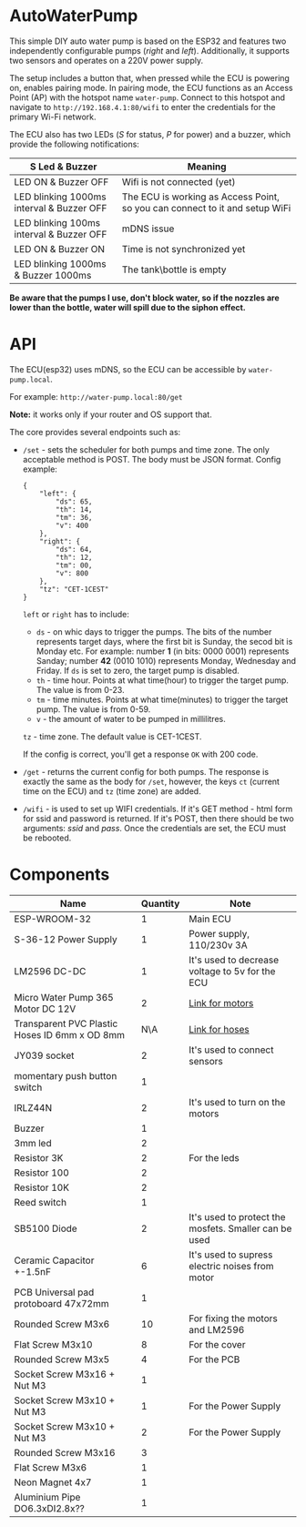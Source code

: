 # AutoWaterPump

This simple DIY auto water pump is based on the ESP32 and features two independently configurable pumps (_right_ and _left_).
Additionally, it supports two sensors and operates on a 220V power supply.

The setup includes a button that, when pressed while the ECU is powering on, enables pairing mode.
In pairing mode, the ECU functions as an Access Point (AP) with the hotspot name `water-pump`.
Connect to this hotspot and navigate to `http://192.168.4.1:80/wifi` to enter the credentials for the primary Wi-Fi network.

The ECU also has two LEDs (_S_ for status, _P_ for power) and a buzzer, which provide the following notifications:

|                S Led & Buzzer             |                                     Meaning                                 |
|-------------------------------------------|-----------------------------------------------------------------------------|
| LED ON & Buzzer OFF                       | Wifi is not connected (yet)                                                 |
| LED blinking 1000ms interval & Buzzer OFF | The ECU is working as Access Point, so you can connect to it and setup WiFi | 
| LED blinking 100ms interval & Buzzer OFF   | mDNS issue                                                                  |
| LED ON & Buzzer ON                        | Time is not synchronized yet                                                |
| LED blinking 1000ms & Buzzer 1000ms       | The tank\bottle is empty                                                    |

__Be aware that the pumps I use, don't block water, so if the nozzles are lower than the bottle, water will spill due to the siphon effect.__

# API

The ECU(esp32) uses mDNS, so the ECU can be accessible by `water-pump.local`.

For example: `http://water-pump.local:80/get`

__Note:__ it works only if your router and OS support that.

The core provides several endpoints such as:

- `/set` - sets the scheduler for both pumps and time zone. The only acceptable method is POST. The body must be JSON format. Config example:
    ```
    {
        "left": {
            "ds": 65,
            "th": 14,
            "tm": 36,
            "v": 400
        },
        "right": {
            "ds": 64,
            "th": 12,
            "tm": 00,
            "v": 800
        },
        "tz": "CET-1CEST"
    }
    ```
     `left` or `right` has to include:
    - `ds` - on whic days to trigger the pumps. The bits of the number represents target days, where the first bit is Sunday, the secod bit is Monday etc. For example: number __1__ (in bits: 0000 0001) represents Sanday; number __42__ (0010 1010) represents Monday, Wednesday and Friday. If `ds` is set to zero, the target pump is disabled.
    - `th` - time hour. Points at what time(hour) to trigger the target pump. The value is from 0-23.
    - `tm` - time minutes. Points at what time(minutes) to trigger the target pump. The value is from 0-59.
    - `v` - the amount of water to be pumped in millilitres.

    `tz` - time zone. The default value is CET-1CEST.

    If the config is correct, you'll get a response `OK` with 200 code.

- `/get` - returns the current config for both pumps. The response is exactly the same as the body for `/set`, however, the keys `ct` (current time on the ECU) and `tz` (time zone) are added.
- `/wifi` - is used to set up WIFI credentials. If it's GET method - html form for ssid and password is returned. If it's POST, then there should be two arguments: _ssid_ and _pass_. Once the credentials are set, the ECU must be rebooted. 

# Components

|                         Name                        | Quantity |                          Note                           |
|-----------------------------------------------------|----------|---------------------------------------------------------|
| ESP-WROOM-32                                        |     1    |  Main ECU                                               |
| S-36-12 Power Supply                                |     1    | Power supply, 110/230v 3A                               |
| LM2596 DC-DC                                        |     1    | It's used to decrease voltage to 5v for the ECU         |
| Micro Water Pump 365 Motor DC 12V                   |     2    | [Link for motors]                                       |
| Transparent PVC Plastic Hoses ID 6mm x OD 8mm       |    N\A   | [Link for hoses]                                        |
| JY039 socket                                        |     2    | It's used to connect sensors                            |
| momentary push button switch                        |     1    |                                                         |
| IRLZ44N                                             |     2    | It's used to turn on the motors                         |
| Buzzer                                              |     1    |                                                         |
| 3mm led                                             |     2    |                                                         |
| Resistor 3K                                         |     2    | For the leds                                            |
| Resistor 100                                        |     2    |                                                         |
| Resistor 10K                                        |     2    |                                                         |
| Reed switch                                         |     1    |                                                         |
| SB5100 Diode                                        |     2    | It's used to protect the mosfets. Smaller can be used   |
| Ceramic Capacitor +-1.5nF                           |     6    | It's used to supress electric noises from motor         |
| PCB Universal pad protoboard 47x72mm                |     1    |                                                         |
| Rounded Screw M3x6                                  |    10    | For fixing the motors and LM2596                        |
| Flat Screw M3x10                                    |     8    | For the cover                                           |
| Rounded Screw M3x5                                  |     4    | For the PCB                                             |
| Socket Screw M3x16 + Nut M3                         |     1    |                                                         |
| Socket Screw M3x10 + Nut M3                         |     1    | For the Power Supply                                    |
| Socket Screw M3x10 + Nut M3                         |     2    | For the Power Supply                                    |
| Rounded Screw M3x16                                 |     3    |                                                         |
| Flat Screw M3x6                                     |     1    |                                                         |
| Neon Magnet 4x7                                     |     1    |                                                         |
| Aluminium Pipe DO6.3xDI2.8x??                       |     1    |                                                         |

[Link for motors]:https://www.aliexpress.com/item/1005006118991709.html?spm=a2g0o.order_list.order_list_main.17.1bb61802jnl1rZ
[Link for hoses]:https://www.aliexpress.com/item/1005004689897424.html?spm=a2g0o.order_list.order_list_main.11.1bb61802jnl1rZ
